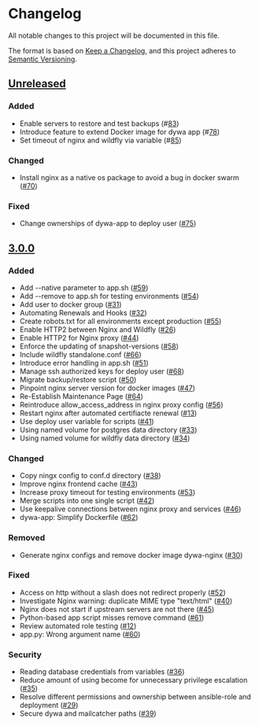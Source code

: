 # Changelog
All notable changes to this project will be documented in this file.

The format is based on [Keep a Changelog](https://keepachangelog.com/en/1.0.0/),
and this project adheres to [Semantic Versioning](https://semver.org/spec/v2.0.0.html).

## [Unreleased]

### Added
- Enable servers to restore and test backups (#[83](https://github.com/scce/dywa-ansible-role/issues/83))
- Introduce feature to extend Docker image for dywa app (#[78](https://github.com/scce/dywa-ansible-role/issues/78))
- Set timeout of nginx and wildfly via variable (#[85](https://github.com/scce/dywa-ansible-role/issues/85))

### Changed
- Install nginx as a native os package to avoid a bug in docker swarm ([#70](https://github.com/scce/dywa-ansible-role/issues/70))

### Fixed
- Change ownerships of dywa-app to deploy user ([#75](https://github.com/scce/dywa-ansible-role/issues/75))

## [3.0.0]

### Added
- Add --native parameter to app.sh ([#59](https://github.com/scce/dywa-ansible-role/issues/59))
- Add --remove to app.sh for testing environments ([#54](https://github.com/scce/dywa-ansible-role/issues/54))
- Add user to docker group ([#31](https://github.com/scce/dywa-ansible-role/issues/31))
- Automating Renewals and Hooks ([#32](https://github.com/scce/dywa-ansible-role/issues/32))
- Create robots.txt for all environments except production ([#55](https://github.com/scce/dywa-ansible-role/issues/55))
- Enable HTTP2 between Nginx and Wildfly ([#26](https://github.com/scce/dywa-ansible-role/issues/26))
- Enable HTTP2 for Nginx proxy ([#44](https://github.com/scce/dywa-ansible-role/issues/44))
- Enforce the updating of snapshot-versions ([#58](https://github.com/scce/dywa-ansible-role/issues/58))
- Include wildfly standalone.conf ([#66](https://github.com/scce/dywa-ansible-role/issues/66))
- Introduce error handling in app.sh ([#51](https://github.com/scce/dywa-ansible-role/issues/51))
- Manage ssh authorized keys for deploy user ([#68](https://github.com/scce/dywa-ansible-role/issues/68))
- Migrate backup/restore script ([#50](https://github.com/scce/dywa-ansible-role/issues/50))
- Pinpoint nginx server version for docker images ([#47](https://github.com/scce/dywa-ansible-role/issues/47))
- Re-Establish Maintenance Page ([#64](https://github.com/scce/dywa-ansible-role/issues/64))
- Reintroduce allow_access_address in nginx proxy config ([#56](https://github.com/scce/dywa-ansible-role/issues/56))
- Restart nginx after automated certifiacte renewal ([#13](https://github.com/scce/dywa-ansible-role/issues/13))
- Use deploy user variable for scripts ([#41](https://github.com/scce/dywa-ansible-role/issues/41))
- Using named volume for postgres data directory ([#33](https://github.com/scce/dywa-ansible-role/issues/33))
- Using named volume for wildfly data directory ([#34](https://github.com/scce/dywa-ansible-role/issues/34))

### Changed
- Copy ningx config to conf.d directory ([#38](https://github.com/scce/dywa-ansible-role/issues/38))
- Improve nginx frontend cache ([#43](https://github.com/scce/dywa-ansible-role/issues/43))
- Increase proxy timeout for testing environments ([#53](https://github.com/scce/dywa-ansible-role/issues/53))
- Merge scripts into one single script ([#42](https://github.com/scce/dywa-ansible-role/issues/42))
- Use keepalive connections between nginx proxy and services ([#46](https://github.com/scce/dywa-ansible-role/issues/46))
- dywa-app: Simplify Dockerfile ([#62](https://github.com/scce/dywa-ansible-role/issues/62))

### Removed
- Generate nginx configs and remove docker image dywa-nginx ([#30](https://github.com/scce/dywa-ansible-role/issues/30))

### Fixed
- Access on http without a slash does not redirect properly ([#52](https://github.com/scce/dywa-ansible-role/issues/52))
- Investigate Nginx warning: duplicate MIME type "text/html" ([#40](https://github.com/scce/dywa-ansible-role/issues/40))
- Nginx does not start if upstream servers are not there ([#45](https://github.com/scce/dywa-ansible-role/issues/45))
- Python-based app script misses remove command ([#61](https://github.com/scce/dywa-ansible-role/issues/61))
- Review automated role testing ([#12](https://github.com/scce/dywa-ansible-role/issues/12))
- app.py: Wrong argument name ([#60](https://github.com/scce/dywa-ansible-role/issues/60))

### Security
- Reading database credentials from variables ([#36](https://github.com/scce/dywa-ansible-role/issues/36))
- Reduce amount of using become for unnecessary privilege escalation ([#35](https://github.com/scce/dywa-ansible-role/issues/35))
- Resolve different permissions and ownership between ansible-role and deployment ([#29](https://github.com/scce/dywa-ansible-role/issues/29))
- Secure dywa and mailcatcher paths ([#39](https://github.com/scce/dywa-ansible-role/issues/39))

[unreleased]: https://github.com/scce/dywa-ansible-role/compare/v3.0.0...HEAD
[3.0.0]: https://github.com/scce/dywa-ansible-role/compare/v2.0.0...v3.0.0
